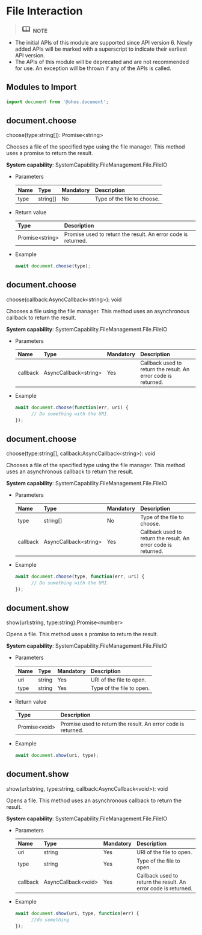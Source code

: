 # File Interaction

> ![icon-note.gif](public_sys-resources/icon-note.gif) **NOTE**<br/>
- The initial APIs of this module are supported since API version 6. Newly added APIs will be marked with a superscript to indicate their earliest API version.
- The APIs of this module will be deprecated and are not recommended for use. An exception will be thrown if any of the APIs is called.
## Modules to Import

```js
import document from '@ohos.document';
```

## document.choose

choose(type:string[]): Promise&lt;string&gt;

Chooses a file of the specified type using the file manager. This method uses a promise to return the result.

**System capability**: SystemCapability.FileManagement.File.FileIO

- Parameters

  | Name| Type  | Mandatory| Description                        |
  | ------ | ------ | ---- | ---------------------------- |
  | type   | string[] | No  | Type of the file to choose.|

- Return value

  | Type                 | Description          |
  | --------------------- | -------------- |
  | Promise&lt;string&gt; | Promise used to return the result. An error code is returned.|

- Example

  ```js
  await document.choose(type);
  ```
## document.choose

choose(callback:AsyncCallback&lt;string&gt;): void

Chooses a file using the file manager. This method uses an asynchronous callback to return the result.

**System capability**: SystemCapability.FileManagement.File.FileIO

- Parameters

  | Name  | Type                       | Mandatory| Description                        |
  | -------- | --------------------------- | ---- | ---------------------------- |
  | callback | AsyncCallback&lt;string&gt; | Yes  | Callback used to return the result. An error code is returned.|

- Example

  ```js
  await document.choose(function(err, uri) {
        // Do something with the URI. 
  });
  ```
## document.choose

choose(type:string[], callback:AsyncCallback&lt;string&gt;): void

Chooses a file of the specified type using the file manager. This method uses an asynchronous callback to return the result.

**System capability**: SystemCapability.FileManagement.File.FileIO

- Parameters

  | Name  | Type                       | Mandatory| Description                        |
  | -------- | --------------------------- | ---- | ---------------------------- |
  | type     | string[]                      | No  | Type of the file to choose.|
  | callback | AsyncCallback&lt;string&gt; | Yes  | Callback used to return the result. An error code is returned.|

- Example

  ```js
  await document.choose(type, function(err, uri) {
        // Do something with the URI. 
  });
  ```

## document.show

show(url:string, type:string):Promise&lt;number&gt;

Opens a file. This method uses a promise to return the result.

**System capability**: SystemCapability.FileManagement.File.FileIO

- Parameters

  | Name| Type  | Mandatory| Description                        |
  | ---- | ------ | ---- | ---------------------------- |
  | uri | string | Yes  | URI of the file to open.|
  | type | string | Yes  | Type of the file to open.|

- Return value

  | Type                 | Description        |
  | --------------------- | ------------ |
  | Promise&lt;void&gt; | Promise used to return the result. An error code is returned.|

- Example

  ```js
  await document.show(uri, type);
  ```

## document.show

show(url:string, type:string, callback:AsyncCallback&lt;void&gt;): void

Opens a file. This method uses an asynchronous callback to return the result.

**System capability**: SystemCapability.FileManagement.File.FileIO

- Parameters

  | Name  | Type                       | Mandatory| Description                        |
  | -------- | --------------------------- | ---- | ---------------------------- |
  | uri | string | Yes  | URI of the file to open.|
  | type | string | Yes  | Type of the file to open.|
  | callback | AsyncCallback&lt;void&gt; | Yes  | Callback used to return the result. An error code is returned.  |

- Example

  ```js
  await document.show(uri, type, function(err) {
        //do something
  });
  ```
